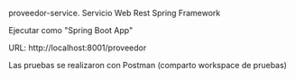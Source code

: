 proveedor-service. Servicio Web Rest Spring Framework 

Ejecutar como "Spring Boot App"

URL: http://localhost:8001/proveedor

Las pruebas se realizaron con Postman (comparto workspace de pruebas)

